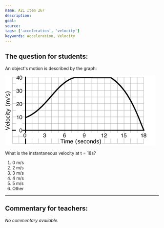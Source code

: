 ```yaml
---
name: A2L Item 267
description: 
goal: 
source: 
tags: ['acceleration', 'velocity']
keywords: Acceleration, Velocity
---
```


## The question for students:

An object's motion is described by the graph:

![Item267_fig1.gif](../images/Item267_fig1.gif)

What is the instantaneous velocity at t = 18s?


1. 0 m/s
2. 2 m/s
3. 3 m/s
4. 4 m/s
5. 5 m/s
6. Other


<hr/>

## Commentary for teachers:

_No commentary available._
